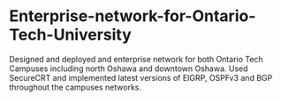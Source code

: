 # Enterprise-network-for-Ontario-Tech-University
Designed and deployed and enterprise network for both Ontario Tech Campuses including north Oshawa and downtown Oshawa. Used SecureCRT and implemented latest versions of EIGRP, OSPFv3 and BGP throughout the campuses networks.

